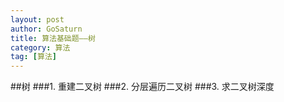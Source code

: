 ```yaml
---
layout: post
author: GoSaturn
title: 算法基础题——树
category: 算法
tag: [算法]
---
```


##树
###1. 重建二叉树
###2. 分层遍历二叉树
###3. 求二叉树深度
